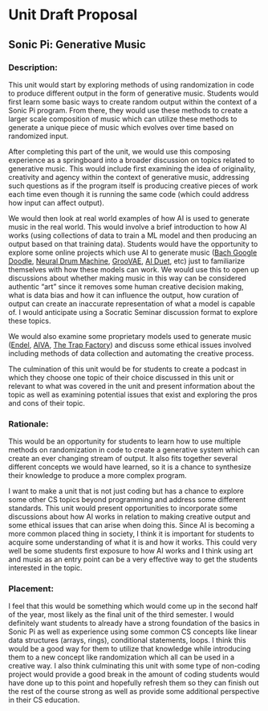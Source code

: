 # Unit Draft Proposal
## Sonic Pi: Generative Music


### Description:
This unit would start by exploring methods of using randomization in code to produce different output in the form of generative music. Students would first learn some basic ways to create random output within the context of a Sonic Pi program. From there, they would use these methods to create a larger scale composition of music which can utilize these methods to generate a unique piece of music which evolves over time based on randomized input.

After completing this part of the unit, we would use this composing experience as a springboard into a broader discussion on topics related to generative music. This would include first examining the idea of originality, creativity and agency within the context of generative music, addressing such questions as if the program itself is producing creative pieces of work each time even though it is running the same code (which could address how input can affect output).

We would then look at real world examples of how AI is used to generate music in the real world. This would involve a brief introduction to how AI works (using collections of data to train a ML model and then producing an output based on that training data). Students would have the opportunity to explore some online projects which use AI to generate music ([Bach Google Doodle](https://www.google.com/doodles/celebrating-johann-sebastian-bach), [Neural Drum Machine](https://codepen.io/teropa/full/JLjXGK), [GrooVAE](https://groove-drums.glitch.me/), [AI Duet](https://experiments.withgoogle.com/ai-duet), etc) just to familiarize themselves with how these models can work. We would use this to open up discussions about whether making music in this way can be considered authentic “art” since it removes some human creative decision making, what is data bias and how it can influence the output, how curation of output can create an inaccurate representation of what a model is capable of. I would anticipate using a Socratic Seminar discussion format to explore these topics.

We would also examine some proprietary models used to generate music ([Endel](https://endel.io/), [AIVA](https://www.aiva.ai/), [The Trap Factory](https://www.aiva.ai/)) and discuss some ethical issues involved including methods of data collection and automating the creative process.

The culmination of this unit would be for students to create a podcast in which they choose one topic of their choice discussed in this unit or relevant to what was covered in the unit and present information about the topic as well as examining potential issues that exist and exploring the pros and cons of their topic.

### Rationale:

This would be an opportunity for students to learn how to use multiple methods on randomization in code to create a generative system which can create an ever changing stream of output. It also fits together several different concepts we would have learned, so it is a chance to synthesize their knowledge to produce a more complex program.

I want to make a unit that is not just coding but has a chance to explore some other CS topics beyond programming and address some different standards. This unit would present opportunities to incorporate some discussions about how AI works in relation to making creative output and some ethical issues that can arise when doing this. Since AI is becoming a more common placed thing in society, I think it is important for students to acquire some understanding of what it is and how it works. This could very well be some students first exposure to how AI works and I think using art and music as an entry point can be a very effective way to get the students interested in the topic.


### Placement:

I feel that this would be something which would come up in the second half of the year, most likely as the final unit of the third semester. I would definitely want students to already have a strong foundation of the basics in Sonic Pi as well as experience using some common CS concepts like linear data structures (arrays, rings), conditional statements, loops. I think this would be a good way for them to utilize that knowledge while introducing them to a new concept like randomization which all can be used in a creative way. I also think culminating this unit with some type of non-coding project would provide a good break in the amount of coding students would have done up to this point and hopefully refresh them so they can finish out the rest of the course strong as well as provide some additional perspective in their CS education.
